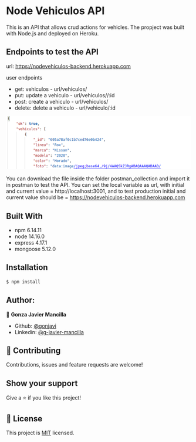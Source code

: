 # Node Vehiculos API

This is an API that allows crud actions for vehicles. The propject was built with Node.js and deployed on Heroku.

## Endpoints to test the API

url: https://nodevehiculos-backend.herokuapp.com

user endpoints
- get: vehiculos - url/vehiculos/
- put: update a vehiculo - url/vehiculos//:id
- post: create a vehiculo - url/vehiculos/
- delete: delete a vehiculo - url/vehiculo/:id

![screenshot](./img/json.png) 


You can download the file inside the folder postman_collection and import it in postman to test the API. You can set the local variable as url, with initial and current value = http://localhost:3001, and to test production initial and current value should be = https://nodevehiculos-backend.herokuapp.com

## Built With

- npm 6.14.11
- node 14.16.0
- express 4.17.1
- mongoose 5.12.0

## Installation

```bash
$ npm install
```

## Author:
👤 **Gonza Javier Mancilla**

- Github: [@gonjavi](https://github.com/gonjavi)
- Linkedin: [@g-javier-mancilla](https://www.linkedin.com/in/g-mancillla)


## 🤝 Contributing

Contributions, issues and feature requests are welcome!


## Show your support

Give a ⭐️ if you like this project!


## 📝 License

This project is [MIT](lic.url) licensed.

